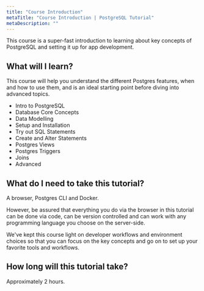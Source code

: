```yaml
---
title: "Course Introduction"
metaTitle: "Course Introduction | PostgreSQL Tutorial"
metaDescription: ""
---
```


This course is a super-fast introduction to learning about key concepts of PostgreSQL and setting it up for app development.

## What will I learn?

This course will help you understand the different Postgres features, when and how to use them, and
is an ideal starting point before diving into advanced topics.

- Intro to PostgreSQL
- Database Core Concepts
- Data Modelling
- Setup and Installation
- Try out SQL Statements
- Create and Alter Statements
- Postgres Views
- Postgres Triggers
- Joins
- Advanced

## What do I need to take this tutorial?

A browser, Postgres CLI and Docker.

However, be assured that everything you do via the browser
in this tutorial can be done via code, can be version controlled and
can work with any programming language you choose on the server-side.

We've kept this course light on developer workflows and
environment choices so that you can focus on the key concepts and
go on to set up your favorite tools and workflows.

## How long will this tutorial take?

Approximately 2 hours.
